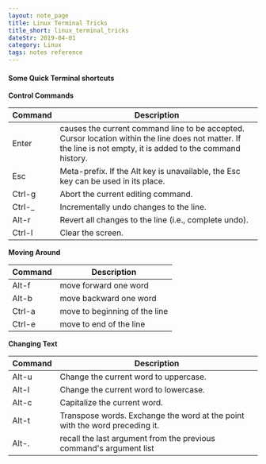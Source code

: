 ```yaml
---
layout: note_page
title: Linux Terminal Tricks
title_short: linux_terminal_tricks
dateStr: 2019-04-01
category: Linux
tags: notes reference
---
```

#### Some Quick Terminal shortcuts

**Control Commands**

Command|Description
-------|-----------
Enter|causes the current command line to be accepted. Cursor location within the line does not matter. If the line is not empty, it is added to the command history.
Esc|Meta-prefix. If the Alt key is unavailable, the Esc key can be used in its place.
Ctrl-g|Abort the current editing command.
Ctrl-\_|Incrementally undo changes to the line.
Alt-r|Revert all changes to the line (i.e., complete undo).
Ctrl-l|Clear the screen.

**Moving Around**

Command|Description
-------|-----------
Alt-f|move forward one word
Alt-b|move backward one word
Ctrl-a|move to beginning of the line
Ctrl-e|move to end of the line

**Changing Text**

Command|Description
-------|-----------
Alt-u|Change the current word to uppercase.
Alt-l|Change the current word to lowercase.
Alt-c|Capitalize the current word.
Alt-t|Transpose words. Exchange the word at the point with the word preceding it.
Alt-.|recall the last argument from the previous command's argument list
